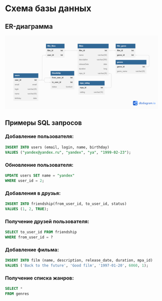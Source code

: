 # Схема базы данных
## ER-диаграмма
![](info/db/java-filmorate_scheme.png)

## Примеры SQL запросов
### Добавление пользователя:
```sql
INSERT INTO users (email, login, name, birthday)
VALUES ("yandex@yandex.ru", "yandex", "ya", "1999-02-23");
```

### Обновление пользователя:
```sql
UPDATE users SET name = "yandex"
WHERE user_id = 2;
```

### Добавления в друзья:
```sql
INSERT INTO friendship(from_user_id, to_user_id, status)
VALUES (1, 2, TRUE);
```

### Получение друзей пользователя:
```sql
SELECT to_user_id FROM friendship
WHERE from_user_id = ?
```

### Добавление фильма:
```sql
INSERT INTO film (name, description, release_date, duration, mpa_id)
VALUES ('Back to the future', 'Good film', '1997-01-20', 6060, 1);
```

### Получение списка жанров:
```sql
SELECT *
FROM genres
```